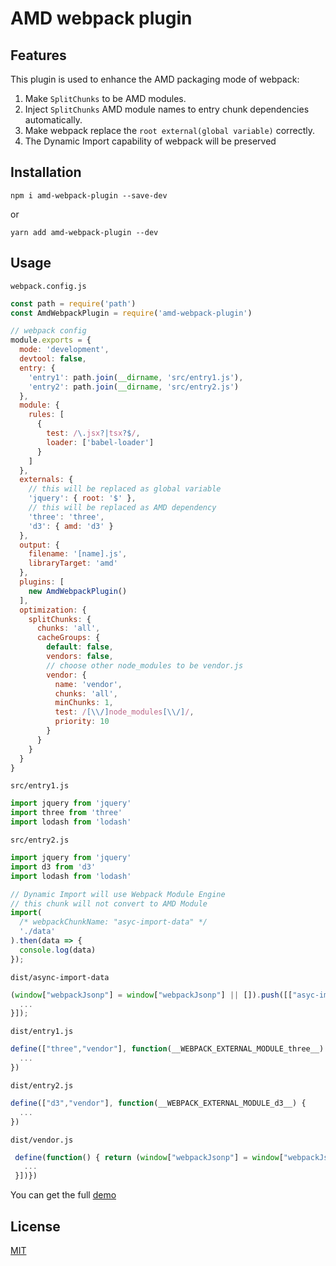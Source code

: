 # AMD webpack plugin

## Features

This plugin is used to enhance the AMD packaging mode of webpack:

1. Make `SplitChunks` to be AMD modules.
2. Inject `SplitChunks` AMD module names to entry chunk dependencies automatically.
3. Make webpack replace the `root external(global variable)` correctly.
4. The Dynamic Import capability of webpack will be preserved

## Installation

```shell
npm i amd-webpack-plugin --save-dev
```

or

```shell
yarn add amd-webpack-plugin --dev
```

## Usage

`webpack.config.js`

```js
const path = require('path')
const AmdWebpackPlugin = require('amd-webpack-plugin')

// webpack config
module.exports = {
  mode: 'development',
  devtool: false,
  entry: {
    'entry1': path.join(__dirname, 'src/entry1.js'),
    'entry2': path.join(__dirname, 'src/entry2.js')
  },
  module: {
    rules: [
      {
        test: /\.jsx?|tsx?$/,
        loader: ['babel-loader']
      }
    ]
  },
  externals: {
    // this will be replaced as global variable
    'jquery': { root: '$' },
    // this will be replaced as AMD dependency
    'three': 'three',
    'd3': { amd: 'd3' }
  },
  output: {
    filename: '[name].js',
    libraryTarget: 'amd'
  },
  plugins: [
    new AmdWebpackPlugin()
  ],
  optimization: {
    splitChunks: {
      chunks: 'all',
      cacheGroups: {
        default: false,
        vendors: false,
        // choose other node_modules to be vendor.js
        vendor: {
          name: 'vendor',
          chunks: 'all',
          minChunks: 1,
          test: /[\\/]node_modules[\\/]/,
          priority: 10
        }
      }
    }
  }
}
```

`src/entry1.js`

```js
import jquery from 'jquery'
import three from 'three'
import lodash from 'lodash'
```

`src/entry2.js`

```js
import jquery from 'jquery'
import d3 from 'd3'
import lodash from 'lodash'

// Dynamic Import will use Webpack Module Engine
// this chunk will not convert to AMD Module
import(
  /* webpackChunkName: "asyc-import-data" */
  './data'
).then(data => {
  console.log(data)
});
```

`dist/async-import-data`

```js
(window["webpackJsonp"] = window["webpackJsonp"] || []).push([["asyc-import-data"],{
  ...
}]);
```

`dist/entry1.js`

```js
define(["three","vendor"], function(__WEBPACK_EXTERNAL_MODULE_three__) {
  ...
})
```

`dist/entry2.js`

```js
define(["d3","vendor"], function(__WEBPACK_EXTERNAL_MODULE_d3__) {
  ...
})
```

`dist/vendor.js`

```js
 define(function() { return (window["webpackJsonp"] = window["webpackJsonp"] || []).push([["vendor"],{
   ...
 }])})

```

You can get the full [demo](./demo)

## License

[MIT](./LICENSE)
